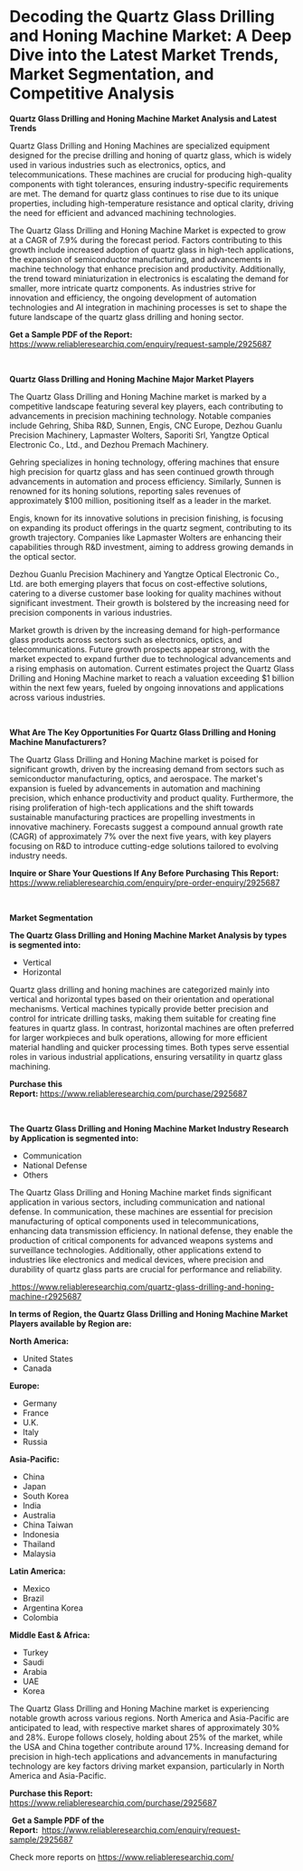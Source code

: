 <p><h1>Decoding the Quartz Glass Drilling and Honing Machine Market: A Deep Dive into the Latest Market Trends, Market Segmentation, and Competitive Analysis</h1></p><p><strong>Quartz Glass Drilling and Honing Machine Market Analysis and Latest Trends</strong></p>
<p><p>Quartz Glass Drilling and Honing Machines are specialized equipment designed for the precise drilling and honing of quartz glass, which is widely used in various industries such as electronics, optics, and telecommunications. These machines are crucial for producing high-quality components with tight tolerances, ensuring industry-specific requirements are met. The demand for quartz glass continues to rise due to its unique properties, including high-temperature resistance and optical clarity, driving the need for efficient and advanced machining technologies.</p><p>The Quartz Glass Drilling and Honing Machine Market is expected to grow at a CAGR of 7.9% during the forecast period. Factors contributing to this growth include increased adoption of quartz glass in high-tech applications, the expansion of semiconductor manufacturing, and advancements in machine technology that enhance precision and productivity. Additionally, the trend toward miniaturization in electronics is escalating the demand for smaller, more intricate quartz components. As industries strive for innovation and efficiency, the ongoing development of automation technologies and AI integration in machining processes is set to shape the future landscape of the quartz glass drilling and honing sector.</p></p>
<p><strong>Get a Sample PDF of the Report:&nbsp;</strong> <a href="https://www.reliableresearchiq.com/enquiry/request-sample/2925687?utm_campaign=3026&utm_medium=2&utm_source=Github&utm_content=ia&utm_term=12032025&utm_id=quartz-glass-drilling-and-honing-machine">https://www.reliableresearchiq.com/enquiry/request-sample/2925687</a></p>
<p>&nbsp;</p>
<p><strong>Quartz Glass Drilling and Honing Machine Major Market Players</strong></p>
<p><p>The Quartz Glass Drilling and Honing Machine market is marked by a competitive landscape featuring several key players, each contributing to advancements in precision machining technology. Notable companies include Gehring, Shiba R&D, Sunnen, Engis, CNC Europe, Dezhou Guanlu Precision Machinery, Lapmaster Wolters, Saporiti Srl, Yangtze Optical Electronic Co., Ltd., and Dezhou Premach Machinery.</p><p>Gehring specializes in honing technology, offering machines that ensure high precision for quartz glass and has seen continued growth through advancements in automation and process efficiency. Similarly, Sunnen is renowned for its honing solutions, reporting sales revenues of approximately $100 million, positioning itself as a leader in the market.</p><p>Engis, known for its innovative solutions in precision finishing, is focusing on expanding its product offerings in the quartz segment, contributing to its growth trajectory. Companies like Lapmaster Wolters are enhancing their capabilities through R&D investment, aiming to address growing demands in the optical sector.</p><p>Dezhou Guanlu Precision Machinery and Yangtze Optical Electronic Co., Ltd. are both emerging players that focus on cost-effective solutions, catering to a diverse customer base looking for quality machines without significant investment. Their growth is bolstered by the increasing need for precision components in various industries.</p><p>Market growth is driven by the increasing demand for high-performance glass products across sectors such as electronics, optics, and telecommunications. Future growth prospects appear strong, with the market expected to expand further due to technological advancements and a rising emphasis on automation. Current estimates project the Quartz Glass Drilling and Honing Machine market to reach a valuation exceeding $1 billion within the next few years, fueled by ongoing innovations and applications across various industries.</p></p>
<p>&nbsp;</p>
<p><strong>What Are The Key Opportunities For Quartz Glass Drilling and Honing Machine Manufacturers?</strong></p>
<p><p>The Quartz Glass Drilling and Honing Machine market is poised for significant growth, driven by the increasing demand from sectors such as semiconductor manufacturing, optics, and aerospace. The market's expansion is fueled by advancements in automation and machining precision, which enhance productivity and product quality. Furthermore, the rising proliferation of high-tech applications and the shift towards sustainable manufacturing practices are propelling investments in innovative machinery. Forecasts suggest a compound annual growth rate (CAGR) of approximately 7% over the next five years, with key players focusing on R&D to introduce cutting-edge solutions tailored to evolving industry needs.</p></p>
<p><strong>Inquire or Share Your Questions If Any Before Purchasing This Report:</strong> <a href="https://www.reliableresearchiq.com/enquiry/pre-order-enquiry/2925687?utm_campaign=3026&utm_medium=2&utm_source=Github&utm_content=ia&utm_term=12032025&utm_id=quartz-glass-drilling-and-honing-machine">https://www.reliableresearchiq.com/enquiry/pre-order-enquiry/2925687</a></p>
<p>&nbsp;</p>
<p><strong>Market Segmentation</strong></p>
<p><strong>The Quartz Glass Drilling and Honing Machine Market Analysis by types is segmented into:</strong></p>
<p><ul><li>Vertical</li><li>Horizontal</li></ul></p>
<p><p>Quartz glass drilling and honing machines are categorized mainly into vertical and horizontal types based on their orientation and operational mechanisms. Vertical machines typically provide better precision and control for intricate drilling tasks, making them suitable for creating fine features in quartz glass. In contrast, horizontal machines are often preferred for larger workpieces and bulk operations, allowing for more efficient material handling and quicker processing times. Both types serve essential roles in various industrial applications, ensuring versatility in quartz glass machining.</p></p>
<p><strong>Purchase this Report:&nbsp;</strong><a href="https://www.reliableresearchiq.com/purchase/2925687?utm_campaign=3026&utm_medium=2&utm_source=Github&utm_content=ia&utm_term=12032025&utm_id=quartz-glass-drilling-and-honing-machine">https://www.reliableresearchiq.com/purchase/2925687</a></p>
<p>&nbsp;</p>
<p><strong>The Quartz Glass Drilling and Honing Machine Market Industry Research by Application is segmented into:</strong></p>
<p><ul><li>Communication</li><li>National Defense</li><li>Others</li></ul></p>
<p><p>The Quartz Glass Drilling and Honing Machine market finds significant application in various sectors, including communication and national defense. In communication, these machines are essential for precision manufacturing of optical components used in telecommunications, enhancing data transmission efficiency. In national defense, they enable the production of critical components for advanced weapons systems and surveillance technologies. Additionally, other applications extend to industries like electronics and medical devices, where precision and durability of quartz glass parts are crucial for performance and reliability.</p></p>
<p><a href="https://www.reliableresearchiq.com/quartz-glass-drilling-and-honing-machine-r2925687?utm_campaign=3026&utm_medium=2&utm_source=Github&utm_content=ia&utm_term=12032025&utm_id=quartz-glass-drilling-and-honing-machine">&nbsp;https://www.reliableresearchiq.com/quartz-glass-drilling-and-honing-machine-r2925687</a></p>
<p><strong>In terms of Region, the Quartz Glass Drilling and Honing Machine Market Players available by Region are:</strong></p>
<p>
    <p> <strong> North America: </strong>
        <ul>
            <li>United States</li>
            <li>Canada</li>
        </ul>
        </p> 
    <p> <strong> Europe: </strong>
        <ul>
            <li>Germany</li>
            <li>France</li>
            <li>U.K.</li>
            <li>Italy</li>
            <li>Russia</li>
        </ul>
        </p> 
    <p> <strong> Asia-Pacific: </strong>
        <ul>
            <li>China</li>
            <li>Japan</li>
            <li>South Korea</li>
            <li>India</li>
            <li>Australia</li>
            <li>China Taiwan</li>
            <li>Indonesia</li>
            <li>Thailand</li>
            <li>Malaysia</li>
        </ul>
        </p> 
    <p> <strong> Latin America: </strong>
        <ul>
            <li>Mexico</li>
            <li>Brazil</li>
            <li>Argentina Korea</li>
            <li>Colombia</li>
        </ul>
        </p> 
    <p> <strong> Middle East & Africa: </strong>
        <ul>
            <li>Turkey</li>
            <li>Saudi</li>
            <li>Arabia</li>
            <li>UAE</li>
            <li>Korea</li>
        </ul>
    </p>
    </p>
<p><p>The Quartz Glass Drilling and Honing Machine market is experiencing notable growth across various regions. North America and Asia-Pacific are anticipated to lead, with respective market shares of approximately 30% and 28%. Europe follows closely, holding about 25% of the market, while the USA and China together contribute around 17%. Increasing demand for precision in high-tech applications and advancements in manufacturing technology are key factors driving market expansion, particularly in North America and Asia-Pacific.</p></p>
<p><strong>Purchase this Report: </strong><a href="https://www.reliableresearchiq.com/purchase/2925687?utm_campaign=3026&utm_medium=2&utm_source=Github&utm_content=ia&utm_term=12032025&utm_id=quartz-glass-drilling-and-honing-machine">https://www.reliableresearchiq.com/purchase/2925687</a></p>
<p>&nbsp;<strong>Get a Sample PDF of the Report:&nbsp;&nbsp;</strong><a href="https://www.reliableresearchiq.com/enquiry/request-sample/2925687?utm_campaign=3026&utm_medium=2&utm_source=Github&utm_content=ia&utm_term=12032025&utm_id=quartz-glass-drilling-and-honing-machine">https://www.reliableresearchiq.com/enquiry/request-sample/2925687</a></p>
<p><strong></strong></p>
<p>Check more reports on <a href="https://www.reliableresearchiq.com/?utm_campaign=3026&utm_medium=2&utm_source=Github&utm_content=ia&utm_term=12032025&utm_id=quartz-glass-drilling-and-honing-machine">https://www.reliableresearchiq.com/</a></p>